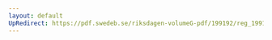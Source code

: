 ```yaml
---
layout: default
UpRedirect: https://pdf.swedeb.se/riksdagen-volumeG-pdf/199192/reg_199192/reg_199192_0088.pdf
---
```

